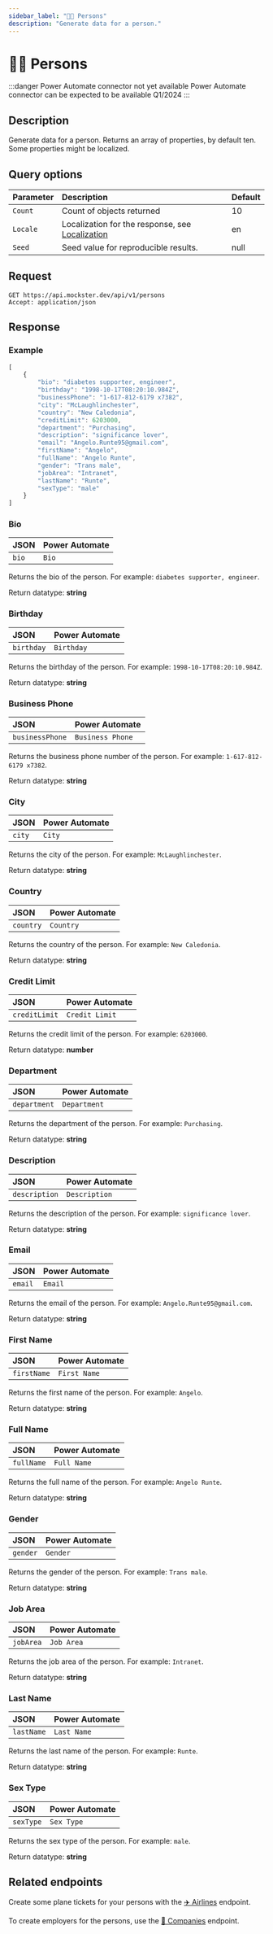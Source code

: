 ```yaml
---
sidebar_label: "🧍🏻 Persons"
description: "Generate data for a person."
---
```


# 🧍🏻 Persons

:::danger Power Automate connector not yet available
Power Automate connector can be expected to be available Q1/2024
:::

## Description

Generate data for a person. Returns an array of properties, by default ten. Some properties might be localized.

## Query options

|Parameter|Description|Default|
|---------|:---------|---------|
|`Count`| Count of objects returned | 10 |
|`Locale`| Localization for the response, see [Localization](./../localization) | en |
|`Seed` | Seed value for reproducible results. | null |

## Request

```http title="HTTP"
GET https://api.mockster.dev/api/v1/persons
Accept: application/json  
```

## Response 

### Example 

```jsx title="JSON"
[
    {
        "bio": "diabetes supporter, engineer",
        "birthday": "1998-10-17T08:20:10.984Z",
        "businessPhone": "1-617-812-6179 x7382",
        "city": "McLaughlinchester",
        "country": "New Caledonia",
        "creditLimit": 6203000,
        "department": "Purchasing",
        "description": "significance lover",
        "email": "Angelo.Runte95@gmail.com",
        "firstName": "Angelo",
        "fullName": "Angelo Runte",
        "gender": "Trans male",
        "jobArea": "Intranet",
        "lastName": "Runte",
        "sexType": "male"
    }
]
```

### Bio

|JSON|Power Automate|
|:---------|:---------|
`bio`|`Bio`

Returns the bio of the person. For example: `diabetes supporter, engineer`.

Return datatype: **string**

### Birthday

|JSON|Power Automate|
|:---------|:---------|
`birthday`|`Birthday`

Returns the birthday of the person. For example: `1998-10-17T08:20:10.984Z`.

Return datatype: **string**

### Business Phone

|JSON|Power Automate|
|:---------|:---------|
`businessPhone`|`Business Phone`

Returns the business phone number of the person. For example: `1-617-812-6179 x7382`.

Return datatype: **string**

### City

|JSON|Power Automate|
|:---------|:---------|
`city`|`City`

Returns the city of the person. For example: `McLaughlinchester`.

Return datatype: **string**

### Country

|JSON|Power Automate|
|:---------|:---------|
`country`|`Country`

Returns the country of the person. For example: `New Caledonia`.

Return datatype: **string**

### Credit Limit

|JSON|Power Automate|
|:---------|:---------|
`creditLimit`|`Credit Limit`

Returns the credit limit of the person. For example: `6203000`.

Return datatype: **number**

### Department

|JSON|Power Automate|
|:---------|:---------|
`department`|`Department`

Returns the department of the person. For example: `Purchasing`.

Return datatype: **string**

### Description

|JSON|Power Automate|
|:---------|:---------|
`description`|`Description`

Returns the description of the person. For example: `significance lover`.

Return datatype: **string**

### Email

|JSON|Power Automate|
|:---------|:---------|
`email`|`Email`

Returns the email of the person. For example: `Angelo.Runte95@gmail.com`.

Return datatype: **string**

### First Name

|JSON|Power Automate|
|:---------|:---------|
`firstName`|`First Name`

Returns the first name of the person. For example: `Angelo`.

Return datatype: **string**

### Full Name

|JSON|Power Automate|
|:---------|:---------|
`fullName`|`Full Name`

Returns the full name of the person. For example: `Angelo Runte`.

Return datatype: **string**

### Gender

|JSON|Power Automate|
|:---------|:---------|
`gender`|`Gender`

Returns the gender of the person. For example: `Trans male`.

Return datatype: **string**

### Job Area

|JSON|Power Automate|
|:---------|:---------|
`jobArea`|`Job Area`

Returns the job area of the person. For example: `Intranet`.

Return datatype: **string**

### Last Name

|JSON|Power Automate|
|:---------|:---------|
`lastName`|`Last Name`

Returns the last name of the person. For example: `Runte`.

Return datatype: **string**

### Sex Type

|JSON|Power Automate|
|:---------|:---------|
`sexType`|`Sex Type`

Returns the sex type of the person. For example: `male`.

Return datatype: **string**

## Related endpoints

Create some plane tickets for your persons with the [✈️ Airlines](./airlines) endpoint.

To create employers for the persons, use the [🏢 Companies](./companies) endpoint.